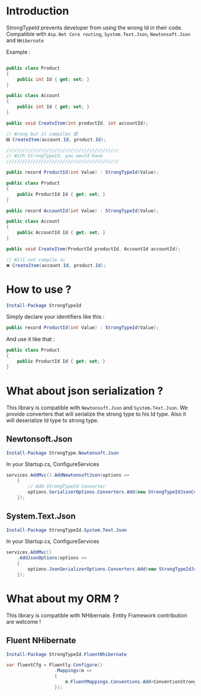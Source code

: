 # Introduction 
StrongTypeId prevents developer from using the wrong Id in their code.
Compatible with `Asp.Net Core routing`, `System.Text.Json`, `Newtonsoft.Json` and `NHibernate`

Example :
```csharp

public class Product
{
    public int Id { get; set; }
}

public class Account
{
    public int Id { get; set; }
}

public void CreateItem(int productId, int accountId);

// Wrong but it compiles 😨
❎ CreateItem(account.Id, product.Id);

//////////////////////////////////////////
// With StrongTypeId, you would have
//////////////////////////////////////////

public record ProductId(int Value) : StrongTypeId(Value);

public class Product
{
    public ProductId Id { get; set; }
}

public record AccountId(int Value) : StrongTypeId(Value);

public class Account
{
    public AccountId Id { get; set; }
}

public void CreateItem(ProductId productId, AccountId accountId);

// Will not compile 👍
❌ CreateItem(account.Id, product.Id);

```

# How to use ?

```powershell
Install-Package StrongTypeId
```

Simply declare your identifiers like this :

```csharp
public record ProductId(int Value) : StrongTypeId(Value);
```

And use it like that :

```csharp
public class Product
{
    public ProductId Id { get; set; }
}
```

# What about json serialization ?

This library is compatible with `Newtonsoft.Json` and `System.Text.Json`.
We provide converters that will serialize the strong type to his Id type.
Also it will deserialize Id type to strong type.

## Newtonsoft.Json

```powershell
Install-Package StrongType.Newtonsoft.Json
```

In your Startup.cs, ConfigureServices
```csharp
services.AddMvc().AddNewtonsoftJson(options =>
    {
        // Add StrongTypeId Converter
        options.SerializerOptions.Converters.Add(new StrongTypeIdJsonConverter());
    });
```

## System.Text.Json

```powershell
Install-Package StrongTypeId.System.Text.Json
```

In your Startup.cs, ConfigureServices
```csharp
services.AddMvc()
    .AddJsonOptions(options =>
    {
        options.JsonSerializerOptions.Converters.Add(new StrongTypeIdJsonConverterFactory());
    });
```

# What about my ORM ?

This library is compatible with NHibernate. Entity Framework contribution are welcome !

## Fluent NHibernate

```powershell
Install-Package StrongTypeId.FluentNhibernate
```

```csharp
var fluentCfg = Fluently.Configure()
				  .Mappings(m =>
				  {
					  m.FluentMappings.Conventions.Add<ConventionStrongTypeId>();
                  });
```
